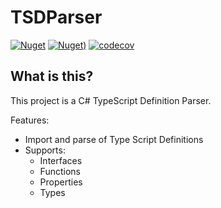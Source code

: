 # TSDParser

[![Nuget](https://img.shields.io/nuget/vpre/TSDParser.svg?style=flat-square)](https://www.nuget.org/packages/TSDParser)
[![Nuget)](https://img.shields.io/nuget/dt/TSDParser.svg?style=flat-square)](https://www.nuget.org/packages/TSDParser)
[![codecov](https://codecov.io/gh/IvanJosipovic/TSDParser/branch/alpha/graph/badge.svg?token=h453kfi3zo)](https://codecov.io/gh/IvanJosipovic/TSDParser)

## What is this?

This project is a C# TypeScript Definition Parser.

Features:

- Import and parse of Type Script Definitions
- Supports:
  - Interfaces
  - Functions
  - Properties
  - Types
